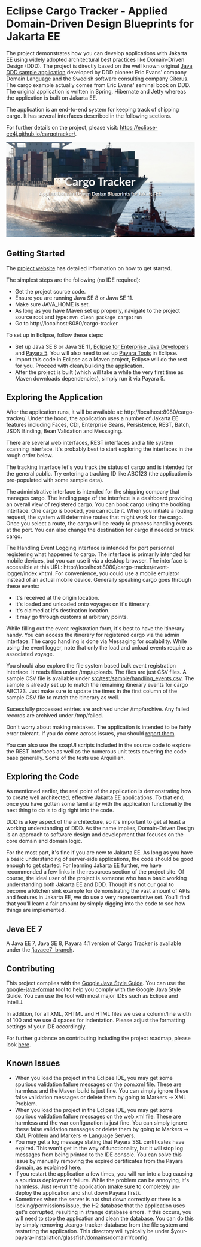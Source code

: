 # Eclipse Cargo Tracker - Applied Domain-Driven Design Blueprints for Jakarta EE

The project demonstrates how you can develop applications with Jakarta EE using widely adopted architectural best practices like Domain-Driven 
Design (DDD). The project is directly based on the well known 
original [Java DDD sample application](http://dddsample.sourceforge.net) 
developed by DDD pioneer Eric Evans' company Domain Language and the Swedish 
software consulting company Citerus. The cargo example actually comes from 
Eric Evans' seminal book on DDD. The original application is written in Spring,
Hibernate and Jetty whereas the application is built on Jakarta EE.

The application is an end-to-end system for keeping track of shipping cargo. It 
has several interfaces described in the following sections.

For further details on the project, please visit: https://eclipse-ee4j.github.io/cargotracker/.

![Cargo Tracker cover](cargo_tracker_cover.png)
 
## Getting Started

The [project website](https://eclipse-ee4j.github.io/cargotracker/) has detailed information on how to get started.

The simplest steps are the following (no IDE required):

* Get the project source code.
* Ensure you are running Java SE 8 or Java SE 11.
* Make sure JAVA_HOME is set.
* As long as you have Maven set up properly, navigate to the project source root and 
  type: `mvn clean package cargo:run`
* Go to http://localhost:8080/cargo-tracker

To set up in Eclipse, follow these steps:

* Set up Java SE 8 or Java SE 11, [Eclipse for Enterprise Java Developers](https://www.eclipse.org/downloads/packages/) and [Payara 5](https://www.payara.fish/downloads/). You will also need to set up [Payara Tools](https://marketplace.eclipse.org/content/payara-tools) in Eclipse.
* Import this code in Eclipse as a Maven project, 
  Eclipse will do the rest for you. Proceed with clean/building the application.
* After the project is built (which will take a while the very first time as Maven downloads dependencies), simply run it via Payara 5.

## Exploring the Application

After the application runs, it will be available at: 
http://localhost:8080/cargo-tracker/. Under the hood, the application uses a 
number of Jakarta EE features including Faces, CDI, Enterprise Beans, Persistence, REST, Batch, JSON Binding, Bean Validation and Messaging.

There are several web interfaces, REST interfaces and a file system scanning
interface. It's probably best to start exploring the interfaces in the rough
order below.

The tracking interface let's you track the status of cargo and is
intended for the general public. Try entering a tracking ID like ABC123 (the 
application is pre-populated with some sample data).

The administrative interface is intended for the shipping company that manages
cargo. The landing page of the interface is a dashboard providing an overall 
view of registered cargo. You can book cargo using the booking interface.
One cargo is booked, you can route it. When you initiate a routing request,
the system will determine routes that might work for the cargo. Once you select
a route, the cargo will be ready to process handling events at the port. You can
also change the destination for cargo if needed or track cargo.

The Handling Event Logging interface is intended for port personnel registering what 
happened to cargo. The interface is primarily intended for mobile devices, but
you can use it via a desktop browser. The interface is accessible at this URL: http://localhost:8080/cargo-tracker/event-logger/index.xhtml. For convenience, you
could use a mobile emulator instead of an actual mobile device. Generally speaking cargo
goes through these events:

* It's received at the origin location.
* It's loaded and unloaded onto voyages on it's itinerary.
* It's claimed at it's destination location.
* It may go through customs at arbitrary points.

While filling out the event registration form, it's best to have the itinerary 
handy. You can access the itinerary for registered cargo via the admin interface. The cargo handling is done via Messaging for scalability. While using the event logger, note that only the load and unload events require as associated voyage.

You should also explore the file system based bulk event registration interface. 
It reads files under /tmp/uploads. The files are just CSV files. A sample CSV
file is available under [src/test/sample/handling_events.csv](src/test/sample/handling_events.csv). The sample is already set up to match the remaining itinerary events for cargo ABC123. Just make sure to update the times in the first column of the sample CSV file to match the itinerary as well.

Sucessfully processed entries are archived under /tmp/archive. Any failed records are 
archived under /tmp/failed.

Don't worry about making mistakes. The application is intended to be fairly 
error tolerant. If you do come across issues, you should [report them](https://github.com/eclipse-ee4j/cargotracker/issues).

You can also use the soapUI scripts included in the source code to explore the 
REST interfaces as well as the numerous unit tests covering the code base 
generally. Some of the tests use Arquillian.

## Exploring the Code

As mentioned earlier, the real point of the application is demonstrating how to 
create well architected, effective Jakarta EE applications. To that end, once you 
have gotten some familiarity with the application functionality the next thing 
to do is to dig right into the code.

DDD is a key aspect of the architecture, so it's important to get at least a 
working understanding of DDD. As the name implies, Domain-Driven Design is an 
approach to software design and development that focuses on the core domain and 
domain logic.

For the most part, it's fine if you are new to Jakarta EE. As long as you have a
basic understanding of server-side applications, the code should be good enough to get started. For learning Jakarta EE further,
we have recommended a few links in the resources section of the project site. Of 
course, the ideal user of the project is someone who has a basic working 
understanding both Jakarta EE and DDD. Though it's not our goal to become a kitchen 
sink example for demonstrating the vast amount of APIs and features in Jakarta EE,
we do use a very representative set. You'll find that you'll learn a fair amount
by simply digging into the code to see how things are implemented.

## Java EE 7
A Java EE 7, Java SE 8, Payara 4.1 version of Cargo Tracker is available under the ['javaee7' branch](https://github.com/eclipse-ee4j/cargotracker/tree/javaee7).

## Contributing
This project complies with the [Google Java Style Guide](https://google.github.io/styleguide/javaguide.html). You can use the [google-java-format](https://github.com/google/google-java-format) tool to help you comply with the Google Java Style Guide. You can use the tool with most major IDEs such as Eclipse and IntelliJ.

In addition, for all XML, XHTML and HTML files we use a column/line width of 100 and we use 4 spaces for indentation. Please adjust the formatting settings of your IDE accordingly.

For further guidance on contributing including the project roadmap, please look [here](CONTRIBUTING.md).

## Known Issues
* When you load the project in the Eclipse IDE, you may get some spurious validation failure messages on the pom.xml file. These are harmless and the Maven build is just 
  fine. You can simply ignore these false validation messages or delete them by going to Markers -> XML Problem.
* When you load the project in the Eclipse IDE, you may get some spurious validation failure messages on the web.xml file. These are harmless and the war configuration is
  just fine. You can simply ignore these false validation messages or delete them by going to Markers -> XML Problem and Markers -> Language Servers.  
* You may get a log message stating that Payara SSL certificates have expired. This won't get in the way of functionality, but it will
  stop log messages from being printed to the IDE console. You can solve this issue by manually removing the expired certificates from the Payara domain, as 
  explained [here](https://github.com/payara/Payara/issues/3038).
* If you restart the application a few times, you will run into a bug causing a spurious deployment failure. While the problem can be annoying, it's harmless.
  Just re-run the application (make sure to completely un-deploy the application and shut down Payara first).
* Sometimes when the server is not shut down correctly or there is a locking/permissions issue, the H2 database that 
  the application uses get's corrupted, resulting in strange database errors. If 
  this occurs, you will need to stop the application and clean the database. You 
  can do this by simply removing ./cargo-tracker-database from the file 
  system and restarting the application. This directory will typically be under $your-payara-installation/glassfish/domains/domain1/config.

